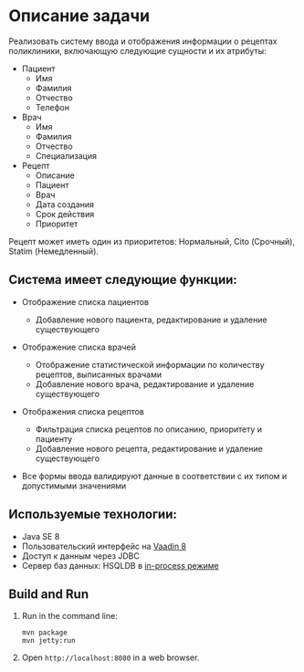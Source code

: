 Описание задачи
===============
Реализовать систему ввода и отображения информации о рецептах поликлиники, включающую следующие сущности и их атрибуты:
* Пациент 
	* Имя
	* Фамилия 
	* Отчество 
	* Телефон
* Врач
	* Имя
	* Фамилия 
	* Отчество 
	* Специализация
* Рецепт
	* Описание
	* Пациент
	* Врач
	* Дата создания 
	* Срок действия 
	* Приоритет

Рецепт может иметь один из приоритетов: Нормальный, Cito (Срочный), Statim (Немедленный).

Система имеет следующие функции:
--------------------------------
* Отображение списка пациентов
    * Добавление нового пациента, редактирование и удаление существующего
* Отображение списка врачей
    * Отображение статистической информации по количеству рецептов, выписанных врачами
    * Добавление нового врача, редактирование и удаление существующего
* Отображения списка рецептов
    * Фильтрация списка рецептов по описанию, приоритету и пациенту
    * Добавление нового рецепта, редактирование и удаление существующего
    
* Все формы ввода валидируют данные в соответствии с их типом и допустимыми значениями

Используемые технологии:
------------------------
* Java SE 8
* Пользовательский интерфейс на [Vaadin 8](https://vaadin.com)
* Доступ к данным через JDBC
* Сервер баз данных: HSQLDB в [in-process режиме](http://hsqldb.org/doc/2.0/guide/running-chapt.html#rgc_inprocess)

Build and Run
-------------

1. Run in the command line:
	```
	mvn package
	mvn jetty:run
	```

2. Open `http://localhost:8080` in a web browser.

 